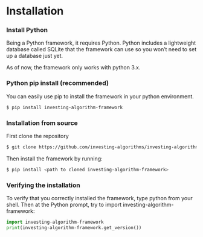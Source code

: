 # Installation


### Install Python 
Being a Python framework, it requires Python. Python includes a lightweight database called 
SQLite that the framework can use so you won’t need to set up a database just yet.

As of now, the framework only works with python 3.x.
 
### Python pip install (recommended)

You can easily use pip to install the framework in your python environment.

```sh
$ pip install investing-algorithm-framework
```
 
### Installation from source

First clone the repository
```sh
$ git clone https://github.com/investing-algorithms/investing-algorithm-framework.git
```

Then install the framework by running:
```sh
$ pip install <path to cloned investing-algorithm-framework>
```

### Verifying the installation

To verify that you correctly installed the framework, type python from your shell. Then at the Python prompt, 
try to import investing-algorithm-framework:

```python
import investing-algorithm-framework
print(investing-algorithm-framework.get_version())
```
 